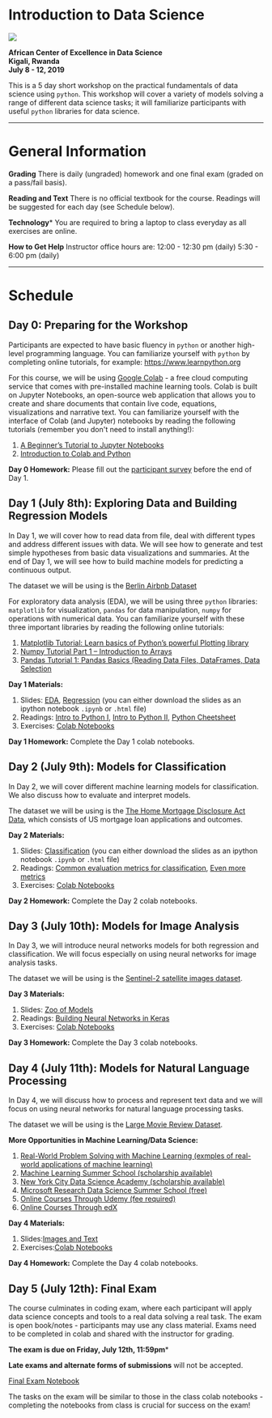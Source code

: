 # Introduction to Data Science
![](https://github.com/onefishy/rwanda_workshop/blob/master/logos.jpg)

**African Center of Excellence in Data Science**<br>
**Kigali, Rwanda**<br>
**July 8 - 12, 2019**

This is a 5 day short workshop on the practical fundamentals of data science using `python`. This workshop will cover a variety of models solving a range of different data science tasks; it will familiarize participants with useful `python` libraries for data science.

---
# General Information
**Grading**
There is daily (ungraded) homework and one final exam (graded on a pass/fail basis).

**Reading and Text**
There is no official textbook for the course. Readings will be suggested for each day (see Schedule below).

**Technology***
You are required to bring a laptop to class everyday as all exercises are online.

**How to Get Help**
Instructor office hours are:
12:00 - 12:30 pm (daily)
5:30 - 6:00 pm (daily)

---

# Schedule

## Day 0: Preparing for the Workshop
Participants are expected to have basic fluency in `python` or another high-level programming language. You can familiarize yourself with `python` by completing online tutorials, for example: https://www.learnpython.org

For this course, we will be using [Google Colab](http://colab.research.google.com) - a free cloud computing service that comes with pre-installed machine learning tools. Colab is built on Jupyter Notebooks, an open-source web application that allows you to create and share documents that contain live code, equations, visualizations and narrative text. You can familiarize yourself with the interface of Colab (and Jupyter) notebooks by reading the following tutorials (remember you don't need to install anything!):

1. [A Beginner’s Tutorial to Jupyter Notebooks](https://towardsdatascience.com/a-beginners-tutorial-to-jupyter-notebooks-1b2f8705888a)
2. [Introduction to Colab and Python](https://colab.research.google.com/github/tensorflow/examples/blob/master/courses/udacity_intro_to_tensorflow_for_deep_learning/l01c01_introduction_to_colab_and_python.ipynb)

**Day 0 Homework:** 
Please fill out the [participant survey](https://forms.gle/17V861mp1grWJ5dC6) before the end of Day 1.

## Day 1 (July 8th): Exploring Data and Building Regression Models
In Day 1,  we will cover how to read data from file, deal with different types and address different issues with data. We will see how to generate and test simple hypotheses from basic data visualizations and summaries. At the end of Day 1, we will see how to build machine models for predicting a continuous output.

The dataset we will be using is the [Berlin Airbnb Dataset](https://www.kaggle.com/brittabettendorf/berlin-airbnb-data) 

For exploratory data analysis (EDA), we will be using three `python` libraries: `matplotlib` for visualization, `pandas` for data manipulation, `numpy` for operations with numerical data. You can familiarize yourself with these three important libraries by reading the following online tutorials:
1. [Matplotlib Tutorial: Learn basics of Python’s powerful Plotting library](https://towardsdatascience.com/matplotlib-tutorial-learn-basics-of-pythons-powerful-plotting-library-b5d1b8f67596)
2. [Numpy Tutorial Part 1 – Introduction to Arrays](https://www.machinelearningplus.com/python/numpy-tutorial-part1-array-python-examples/)
3. [Pandas Tutorial 1: Pandas Basics (Reading Data Files, DataFrames, Data Selection](https://data36.com/pandas-tutorial-1-basics-reading-data-files-dataframes-data-selection/)

**Day 1 Materials:** 
1. Slides: [EDA](https://github.com/onefishy/rwanda_workshop/tree/master/lectures/lecture_1), [Regression](https://github.com/onefishy/rwanda_workshop/tree/master/lectures/lecture_1) (you can either download the slides as an ipython notebook `.ipynb` or `.html` file)
2. Readings: [Intro to Python I](https://github.com/onefishy/rwanda_workshop/blob/master/lectures/lecture_1/Intro_to_Python.pdf), [Intro to Python II](https://github.com/onefishy/rwanda_workshop/blob/master/lectures/lecture_1/Intro_to_Python_II.pdf), [Python Cheetsheet](https://github.com/onefishy/rwanda_workshop/blob/master/lectures/lecture_1/Python_cheatsheet.pdf)
3. Exercises: [Colab Notebooks](https://colab.research.google.com/drive/12aYMVK9W3spq7HEZ_881Z5-InDwZK3lm)

**Day 1 Homework:** 
Complete the Day 1 colab notebooks.

## Day 2 (July 9th): Models for Classification
In Day 2, we will cover different machine learning models for classification. We also discuss how to evaluate and interpret models. 

The dataset we will be using is the [The Home Mortgage Disclosure Act Data](https://www.consumerfinance.gov/data-research/hmda/historic-data/?geo=ca&records=all-records&field_descriptions=labels), which consists of US mortgage loan applications and outcomes.

**Day 2 Materials:** 
1. Slides: [Classification](https://github.com/onefishy/rwanda_workshop/tree/master/lectures/lecture_2) (you can either download the slides as an ipython notebook `.ipynb` or `.html` file)
2. Readings: [Common evaluation metrics for classification](https://shuzhanfan.github.io/2018/02/model-evaluation-metrics/), [Even more metrics](https://www.machinelearningplus.com/machine-learning/evaluation-metrics-classification-models-r/) 
3. Exercises: [Colab Notebooks](https://colab.research.google.com/drive/1Z77pNtlN6EyhNMc8KA5EgfBsj8x293Qv)

**Day 2 Homework:** 
Complete the Day 2 colab notebooks.

## Day 3 (July 10th): Models for Image Analysis

In Day 3, we will introduce neural networks models for both regression and classification. We will focus especially on using neural networks for image analysis tasks. 

The dataset we will be using is the [Sentinel-2 satellite images dataset](http://madm.dfki.de/downloads).

**Day 3 Materials:** 
1. Slides: [Zoo of Models](https://github.com/onefishy/rwanda_workshop/tree/master/lectures/lecture_3)
2. Readings: [Building Neural Networks in Keras](https://machinelearningmastery.com/tutorial-first-neural-network-python-keras/)
3. Exercises: [Colab Notebooks](https://colab.research.google.com/drive/1Z77pNtlN6EyhNMc8KA5EgfBsj8x293Qv)

**Day 3 Homework:** 
Complete the Day 3 colab notebooks.

## Day 4 (July 11th): Models for Natural Language Processing

In Day 4, we will discuss how to process and represent text data and we will focus on using neural networks for natural language processing tasks. 

The dataset we will be using is the [Large Movie Review Dataset](http://ai.stanford.edu/~amaas/data/sentiment/).

**More Opportunities in Machine Learning/Data Science:**
1. [Real-World Problem Solving with Machine Learning (exmples of real-world applications of machine learning)](https://docs.google.com/document/d/18zX8fHoosjsIoUFmhmZ9GdhB6ZjSFNqCyILRMtCCP4E/edit?usp=sharing)
2. [Machine Learning Summer School (scholarship available)](http://mlss.cc)
3. [New York City Data Science Academy (scholarship available)](https://nycdatascience.com)
4. [Microsoft Research Data Science Summer School (free)](https://www.microsoft.com/en-us/research/academic-program/data-science-summer-school/)
5. [Online Courses Through Udemy (fee required)](https://www.udemy.com)
6. [Online Courses Through edX](https://www.edx.org/course/machine-learning-1)

**Day 4 Materials:** 
1. Slides:[Images and Text](https://github.com/onefishy/rwanda_workshop/tree/master/lectures/lecture_4)
2. Exercises:[Colab Notebooks](https://colab.research.google.com/drive/1yGvWwji2_veMbbuslQHyT9D7HzjRDhyf)

**Day 4 Homework:** 
Complete the Day 4 colab notebooks.


## Day 5 (July 12th): Final Exam
The course culminates in coding exam, where each participant will apply data science concepts and tools to a real data solving a real task. The exam is open book/notes - participants may use any class material. Exams need to be completed in colab and shared with the instructor for grading. 

**The exam is due on Friday, July 12th, 11:59pm***

**Late exams and alternate forms of submissions** will not be accepted.

[Final Exam Notebook]()

The tasks on the exam will be similar to those in the class colab notebooks - completing the notebooks from class is crucial for success on the exam!
